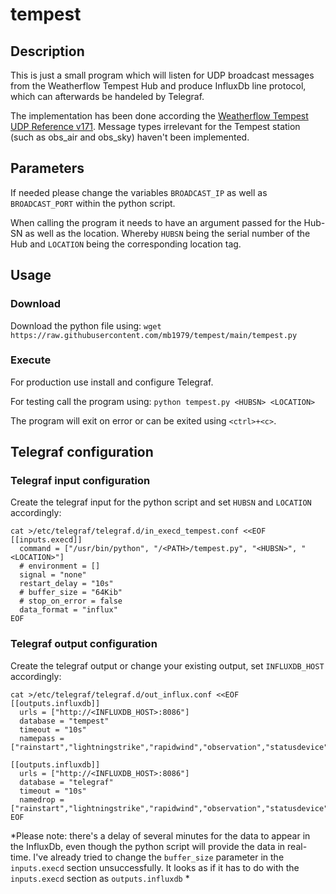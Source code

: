 # tempest

## Description

This is just a small program which will listen for UDP broadcast messages from the Weatherflow Tempest Hub and produce InfluxDb line protocol, which can afterwards be handeled by Telegraf.

The implementation has been done according the [Weatherflow Tempest UDP Reference v171](https://weatherflow.github.io/Tempest/api/udp/v171/).
Message types irrelevant for the Tempest station (such as obs_air and obs_sky) haven't been implemented.


## Parameters

If needed please change the variables `BROADCAST_IP` as well as `BROADCAST_PORT` within the python script.

When calling the program it needs to have an argument passed for the Hub-SN as well as the location. Whereby `HUBSN` being the serial number of the Hub and `LOCATION` being the corresponding location tag.


## Usage


### Download

Download the python file using: `wget https://raw.githubusercontent.com/mb1979/tempest/main/tempest.py`


### Execute

For production use install and configure Telegraf.

For testing call the program using: `python tempest.py <HUBSN> <LOCATION>`

The program will exit on error or can be exited using `<ctrl>+<c>`.


## Telegraf configuration


### Telegraf input configuration

Create the telegraf input for the python script and set `HUBSN` and `LOCATION` accordingly:
```
cat >/etc/telegraf/telegraf.d/in_execd_tempest.conf <<EOF
[[inputs.execd]]
  command = ["/usr/bin/python", "/<PATH>/tempest.py", "<HUBSN>", "<LOCATION>"]
  # environment = []
  signal = "none"
  restart_delay = "10s"
  # buffer_size = "64Kib"
  # stop_on_error = false
  data_format = "influx"
EOF
```

### Telegraf output configuration

Create the telegraf output or change your existing output, set `INFLUXDB_HOST` accordingly:
```
cat >/etc/telegraf/telegraf.d/out_influx.conf <<EOF
[[outputs.influxdb]]
  urls = ["http://<INFLUXDB_HOST>:8086"]
  database = "tempest"
  timeout = "10s"
  namepass = ["rainstart","lightningstrike","rapidwind","observation","statusdevice","statushub"]

[[outputs.influxdb]]
  urls = ["http://<INFLUXDB_HOST>:8086"]
  database = "telegraf"
  timeout = "10s"
  namedrop = ["rainstart","lightningstrike","rapidwind","observation","statusdevice","statushub"]
EOF
```

*Please note: there's a delay of several minutes for the data to appear in the InfluxDb, even though the python script will provide the data in real-time. I've already tried to change the `buffer_size` parameter in the `inputs.execd` section unsuccessfully. It looks as if it has to do with the `inputs.execd` section as `outputs.influxdb` *
